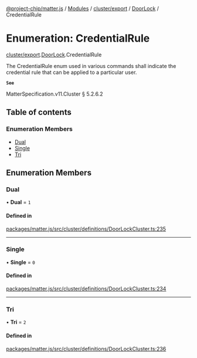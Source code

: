[@project-chip/matter.js](../README.md) / [Modules](../modules.md) / [cluster/export](../modules/cluster_export.md) / [DoorLock](../modules/cluster_export.DoorLock.md) / CredentialRule

# Enumeration: CredentialRule

[cluster/export](../modules/cluster_export.md).[DoorLock](../modules/cluster_export.DoorLock.md).CredentialRule

The CredentialRule enum used in various commands shall indicate the credential rule that can be applied to a
particular user.

**`See`**

MatterSpecification.v11.Cluster § 5.2.6.2

## Table of contents

### Enumeration Members

- [Dual](cluster_export.DoorLock.CredentialRule.md#dual)
- [Single](cluster_export.DoorLock.CredentialRule.md#single)
- [Tri](cluster_export.DoorLock.CredentialRule.md#tri)

## Enumeration Members

### Dual

• **Dual** = ``1``

#### Defined in

[packages/matter.js/src/cluster/definitions/DoorLockCluster.ts:235](https://github.com/project-chip/matter.js/blob/c0d55745d5279e16fdfaa7d2c564daa31e19c627/packages/matter.js/src/cluster/definitions/DoorLockCluster.ts#L235)

___

### Single

• **Single** = ``0``

#### Defined in

[packages/matter.js/src/cluster/definitions/DoorLockCluster.ts:234](https://github.com/project-chip/matter.js/blob/c0d55745d5279e16fdfaa7d2c564daa31e19c627/packages/matter.js/src/cluster/definitions/DoorLockCluster.ts#L234)

___

### Tri

• **Tri** = ``2``

#### Defined in

[packages/matter.js/src/cluster/definitions/DoorLockCluster.ts:236](https://github.com/project-chip/matter.js/blob/c0d55745d5279e16fdfaa7d2c564daa31e19c627/packages/matter.js/src/cluster/definitions/DoorLockCluster.ts#L236)
